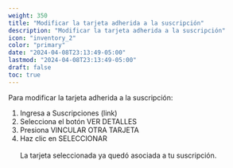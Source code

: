 ```yaml
---
weight: 350
title: "Modificar la tarjeta adherida a la suscripción"
description: "Modificar la tarjeta adherida a la suscripción"
icon: "inventory_2"
color: "primary"
date: "2024-04-08T23:13:49-05:00"
lastmod: "2024-04-08T23:13:49-05:00"
draft: false
toc: true
---
```

Para modificar la tarjeta adherida a la suscripción:
1. Ingresa a Suscripciones (link)
2. Selecciona el botón VER DETALLES
3. Presiona VINCULAR OTRA TARJETA
4. Haz clic en SELECCIONAR
<br></br>
La tarjeta seleccionada ya quedó asociada a tu suscripción.
